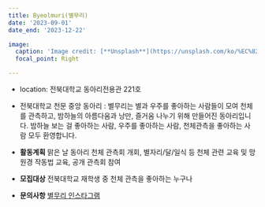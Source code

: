 ```yaml
---
title: Byeolmuri(별무리)
date: '2023-09-01'
date_end: '2023-12-22'

image:
  caption: 'Image credit: [**Unsplash**](https://unsplash.com/ko/%EC%82%AC%EC%A7%84/%EC%95%BC%EA%B0%84%EC%97%90-%EB%82%98%EB%AC%B4%EB%A5%BC-%EB%B3%B4%EB%8A%94-%EB%B2%8C%EB%A0%88%EC%9D%98-%EB%88%88-Jztmx9yqjBw)'
  focal_point: Right

---
```


- location: 전북대학교 동아리전용관 221호

- 전북대학교 천문 중앙 동아리
: 별무리는 별과 우주를 좋아하는 사람들이 모여 천체를 관측하고, 밤하늘의 아름다움과 낭만, 즐거움 나누기 위해 만들어진 동아리입니다. 밤하늘 보는 걸 좋아하는 사람, 우주를 좋아하는 사람, 천체관측을 좋아하는 사람 모두 환영합니다.

- **활동계획** 맑은 날 동아리 천체 관측회 개회, 별자리/달/일식 등 천체 관련 교육 및 망원경 작동법 교육, 공개 관측회 참여
- **모집대상** 전북대학교 재학생 중 천체 관측을 좋아하는 누구나
- **문의사항** [별무리 인스타그램](https://www.instagram.com/jbnu_byeolmuri)
